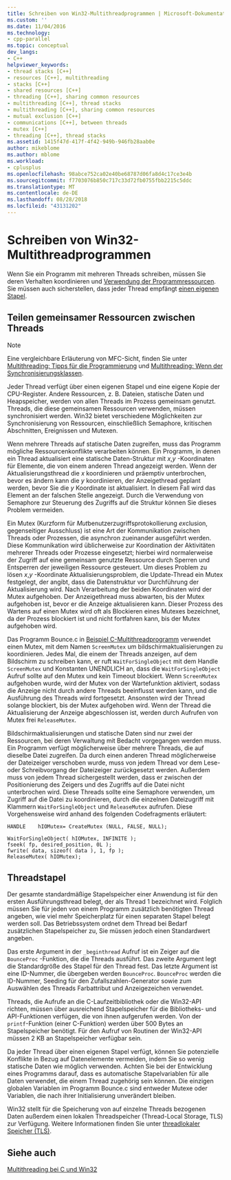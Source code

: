 ```yaml
---
title: Schreiben von Win32-Multithreadprogrammen | Microsoft-Dokumentation
ms.custom: ''
ms.date: 11/04/2016
ms.technology:
- cpp-parallel
ms.topic: conceptual
dev_langs:
- C++
helpviewer_keywords:
- thread stacks [C++]
- resources [C++], multithreading
- stacks [C++]
- shared resources [C++]
- threading [C++], sharing common resources
- multithreading [C++], thread stacks
- multithreading [C++], sharing common resources
- mutual exclusion [C++]
- communications [C++], between threads
- mutex [C++]
- threading [C++], thread stacks
ms.assetid: 1415f47d-417f-4f42-949b-946fb28aab0e
author: mikeblome
ms.author: mblome
ms.workload:
- cplusplus
ms.openlocfilehash: 98abce752ca02e40be68787d06fa8d4c17ce3e4b
ms.sourcegitcommit: f7703076b850c717c33d72fb0755fbb2215c5ddc
ms.translationtype: MT
ms.contentlocale: de-DE
ms.lasthandoff: 08/28/2018
ms.locfileid: "43131202"
---
```

# <a name="writing-a-multithreaded-win32-program"></a>Schreiben von Win32-Multithreadprogrammen
Wenn Sie ein Programm mit mehreren Threads schreiben, müssen Sie deren Verhalten koordinieren und [Verwendung der Programmressourcen](#_core_sharing_common_resources_between_threads). Sie müssen auch sicherstellen, dass jeder Thread empfängt [einen eigenen Stapel](#_core_thread_stacks).  
  
##  <a name="_core_sharing_common_resources_between_threads"></a> Teilen gemeinsamer Ressourcen zwischen Threads  
  
> [!NOTE]
>  Eine vergleichbare Erläuterung von MFC-Sicht, finden Sie unter [Multithreading: Tipps für die Programmierung](multithreading-programming-tips.md) und [Multithreading: Wenn der Synchronisierungsklassen](multithreading-when-to-use-the-synchronization-classes.md).  
  
Jeder Thread verfügt über einen eigenen Stapel und eine eigene Kopie der CPU-Register. Andere Ressourcen, z. B. Dateien, statische Daten und Heapspeicher, werden von allen Threads im Prozess gemeinsam genutzt. Threads, die diese gemeinsamen Ressourcen verwenden, müssen synchronisiert werden. Win32 bietet verschiedene Möglichkeiten zur Synchronisierung von Ressourcen, einschließlich Semaphore, kritischen Abschnitten, Ereignissen und Mutexen.  
  
Wenn mehrere Threads auf statische Daten zugreifen, muss das Programm mögliche Ressourcenkonflikte verarbeiten können. Ein Programm, in denen ein Thread aktualisiert eine statische Daten-Struktur mit *x*,*y* -Koordinaten für Elemente, die von einem anderen Thread angezeigt werden. Wenn der Aktualisierungsthread die *x* koordinieren und präemptiv unterbrochen, bevor es ändern kann die *y* koordinieren, der Anzeigethread geplant werden, bevor Sie die *y* Koordinate ist aktualisiert. In diesem Fall wird das Element an der falschen Stelle angezeigt. Durch die Verwendung von Semaphore zur Steuerung des Zugriffs auf die Struktur können Sie dieses Problem vermeiden.  
  
Ein Mutex (Kurzform für *Mut*benutzerzugriffsprotokollierung *ex*clusion, gegenseitiger Ausschluss) ist eine Art der Kommunikation zwischen Threads oder Prozessen, die asynchron zueinander ausgeführt werden. Diese Kommunikation wird üblicherweise zur Koordination der Aktivitäten mehrerer Threads oder Prozesse eingesetzt; hierbei wird normalerweise der Zugriff auf eine gemeinsam genutzte Ressource durch Sperren und Entsperren der jeweiligen Ressource gesteuert. Um dieses Problem zu lösen *x*,*y* -Koordinate Aktualisierungsproblem, die Update-Thread ein Mutex festgelegt, der angibt, dass die Datenstruktur vor Durchführung der Aktualisierung wird. Nach Verarbeitung der beiden Koordinaten wird der Mutex aufgehoben. Der Anzeigethread muss abwarten, bis der Mutex aufgehoben ist, bevor er die Anzeige aktualisieren kann. Dieser Prozess des Wartens auf einen Mutex wird oft als Blockieren eines Mutexes bezeichnet, da der Prozess blockiert ist und nicht fortfahren kann, bis der Mutex aufgehoben wird.  
  
Das Programm Bounce.c in [Beispiel C-Multithreadprogramm](sample-multithread-c-program.md) verwendet einen Mutex, mit dem Namen `ScreenMutex` um bildschirmaktualisierungen zu koordinieren. Jedes Mal, die einem der Threads anzeigen, auf dem Bildschirm zu schreiben kann, er ruft `WaitForSingleObject` mit dem Handle `ScreenMutex` und Konstanten UNENDLICH an, dass die `WaitForSingleObject` Aufruf sollte auf den Mutex und kein Timeout blockiert. Wenn `ScreenMutex` aufgehoben wurde, wird der Mutex von der Wartefunktion aktiviert, sodass die Anzeige nicht durch andere Threads beeinflusst werden kann, und die Ausführung des Threads wird fortgesetzt. Ansonsten wird der Thread solange blockiert, bis der Mutex aufgehoben wird. Wenn der Thread die Aktualisierung der Anzeige abgeschlossen ist, werden durch Aufrufen von Mutex frei `ReleaseMutex`.  
  
Bildschirmaktualisierungen und statische Daten sind nur zwei der Ressourcen, bei deren Verwaltung mit Bedacht vorgegangen werden muss. Ein Programm verfügt möglicherweise über mehrere Threads, die auf dieselbe Datei zugreifen. Da durch einen anderen Thread möglicherweise der Dateizeiger verschoben wurde, muss von jedem Thread vor dem Lese- oder Schreibvorgang der Dateizeiger zurückgesetzt werden. Außerdem muss von jedem Thread sichergestellt werden, dass er zwischen der Positionierung des Zeigers und des Zugriffs auf die Datei nicht unterbrochen wird. Diese Threads sollte eine Semaphore verwenden, um Zugriff auf die Datei zu koordinieren, durch die einzelnen Dateizugriff mit Klammern `WaitForSingleObject` und `ReleaseMutex` aufrufen. Diese Vorgehensweise wird anhand des folgenden Codefragments erläutert:  
  
```  
HANDLE    hIOMutex= CreateMutex (NULL, FALSE, NULL);  
  
WaitForSingleObject( hIOMutex, INFINITE );  
fseek( fp, desired_position, 0L );  
fwrite( data, sizeof( data ), 1, fp );  
ReleaseMutex( hIOMutex);  
```  
  
##  <a name="_core_thread_stacks"></a> Threadstapel  
 
Der gesamte standardmäßige Stapelspeicher einer Anwendung ist für den ersten Ausführungsthread belegt, der als Thread 1 bezeichnet wird. Folglich müssen Sie für jeden von einem Programm zusätzlich benötigten Thread angeben, wie viel mehr Speicherplatz für einen separaten Stapel belegt werden soll. Das Betriebssystem ordnet dem Thread bei Bedarf zusätzlichen Stapelspeicher zu, Sie müssen jedoch einen Standardwert angeben.  
  
Das erste Argument in der `_beginthread` Aufruf ist ein Zeiger auf die `BounceProc` -Funktion, die die Threads ausführt. Das zweite Argument legt die Standardgröße des Stapel für den Thread fest. Das letzte Argument ist eine ID-Nummer, die übergeben werden `BounceProc`. `BounceProc` werden die ID-Nummer, Seeding für den Zufallszahlen-Generator sowie zum Auswählen des Threads Farbattribut und Anzeigezeichen verwendet.  
  
Threads, die Aufrufe an die C-Laufzeitbibliothek oder die Win32-API richten, müssen über ausreichend Stapelspeicher für die Bibliotheks- und API-Funktionen verfügen, die von ihnen aufgerufen werden. Von der `printf`-Funktion (einer C-Funktion) werden über 500 Bytes an Stapelspeicher benötigt. Für den Aufruf von Routinen der Win32-API müssen 2 KB an Stapelspeicher verfügbar sein.  
  
Da jeder Thread über einen eigenen Stapel verfügt, können Sie potenzielle Konflikte in Bezug auf Datenelemente vermeiden, indem Sie so wenig statische Daten wie möglich verwenden. Achten Sie bei der Entwicklung eines Programms darauf, dass es automatische Stapelvariablen für alle Daten verwendet, die einem Thread zugehörig sein können. Die einzigen globalen Variablen im Programm Bounce.c sind entweder Mutexe oder Variablen, die nach ihrer Initialisierung unverändert bleiben.  
  
Win32 stellt für die Speicherung von auf einzelne Threads bezogenen Daten außerdem einen lokalen Threadspeicher (Thread-Local Storage, TLS) zur Verfügung. Weitere Informationen finden Sie unter [threadlokaler Speicher (TLS)](thread-local-storage-tls.md).  
  
## <a name="see-also"></a>Siehe auch  
 
[Multithreading bei C und Win32](multithreading-with-c-and-win32.md)